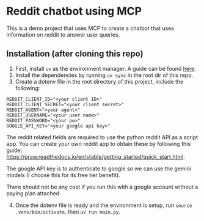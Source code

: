 # Reddit chatbot using MCP
This is a demo project that uses MCP to create a chatbot that uses information on reddit to answer user queries.
## Installation (after cloning this repo)
1. First, install `uv` as the environment manager. A guide can be found [here](https://docs.astral.sh/uv/getting-started/installation/).
2. Install the dependencies by running `uv sync` in the root dir of this repo.
3. Create a dotenv file in the root directory of this project,
include the following:
```
REDDIT_CLIENT_ID="<your client ID>"
REDDIT_CLIENT_SECRET="<your client secret>"
REDDIT_AGENT="<your agent>"
REDDIT_USERNAME="<your user name>"
REDDIT_PASSWORD="<your pw>"
GOOGLE_API_KEY="<your google api key>"
```
The reddit related fields are required to use the python reddit
API as a script app. You can create your own reddit app to obtain these by following this guide: https://praw.readthedocs.io/en/stable/getting_started/quick_start.html.

The google API key is to authenticate to google so we can use the gemini models (I choose this for its free tier benefit).

There should not be any cost if you run this with a google account without a paying plan attached.

4. Once the dotenv file is ready and the environment is setup, run `source .venv/bin/activate`, then `uv run main.py`.